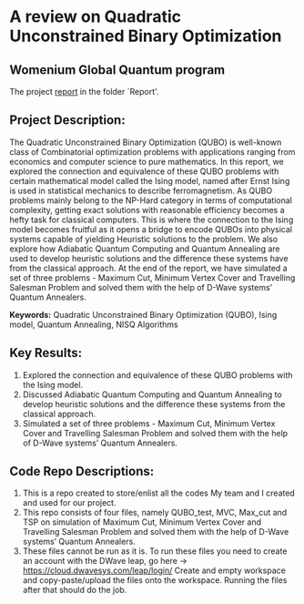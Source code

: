 # **A review on Quadratic Unconstrained Binary Optimization**
## **Womenium Global Quantum program** 


The project [report](https://github.com/SoumikSamanta10/QUBO-Ising-Quantum_Annealing/blob/8586c7dc33db1c7850365fae7830218376450dfe/A%20Review%20on%20QUBO%2C%20Ising%20model%2C%20Quantum%20Annealing.pdf) in the folder `Report'.

## **Project Description:**

The Quadratic Unconstrained Binary Optimization (QUBO) is well-known class of Combinatorial optimization problems with applications ranging from economics and computer science to pure mathematics. In this report, we explored the connection and equivalence of these QUBO problems with certain mathematical model called the Ising model, named after Ernst Ising is used in statistical mechanics to describe ferromagnetism. As QUBO problems mainly belong to the NP-Hard category in terms of computational complexity, getting exact solutions with reasonable efficiency becomes a hefty task for classical computers. This is where the connection to the Ising model becomes fruitful as it opens a bridge to encode QUBOs into physical systems capable of yielding Heuristic solutions to the problem. We also explore how Adiabatic Quantum Computing and Quantum Annealing are used to develop heuristic solutions and the difference these systems have from the classical approach. At the end of the report, we have simulated a set of three problems - Maximum Cut, Minimum Vertex Cover and Travelling Salesman Problem and solved them with the help of D-Wave systems’ Quantum Annealers.

**Keywords:** Quadratic Unconstrained Binary Optimization (QUBO), Ising model, Quantum Annealing, NISQ Algorithms
 

## **Key Results:**
1)	Explored the connection and equivalence of these QUBO problems with the Ising model.
2)	Discussed Adiabatic Quantum Computing and Quantum Annealing to develop heuristic solutions and the difference these systems from the classical approach.
3)	Simulated a set of three problems - Maximum Cut, Minimum Vertex Cover and Travelling Salesman Problem and solved them with the help of D-Wave systems’ Quantum Annealers.


## **Code Repo Descriptions:**
1) This is a repo created to store/enlist all the codes My team and I created and used for our project.
2) This repo consists of four files, namely QUBO_test, MVC, Max_cut and TSP on simulation of Maximum Cut, Minimum Vertex Cover and Travelling Salesman Problem and solved them with the help of D-Wave systems’ Quantum Annealers.
3) These files cannot be run as it is. To run these files you need to create an account with the DWave leap, go here -> https://cloud.dwavesys.com/leap/login/
Create and empty workspace and copy-paste/upload the files onto the workspace. Running the files after that should do the job.

